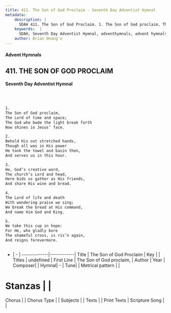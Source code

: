 ```yaml
---
title: 411. The Son of God Proclaim - Seventh Day Adventist Hymnal
metadata:
    description: |
      SDAH 411. The Son of God Proclaim. 1. The Son of God proclaim, The Lord of time and space; The God who bade the light break forth Now shines in Jesus’ face.
    keywords:  |
      SDAH, Seventh Day Adventist Hymnal, adventhymnals, advent hymnals, The Son of God Proclaim, The Son of God proclaim, 
    author: Brian Onang'o
---
```


#### Advent Hymnals
## 411. THE SON OF GOD PROCLAIM
#### Seventh Day Adventist Hymnal

```txt



1.
The Son of God proclaim,
The Lord of time and space;
The God who bade the light break forth
Now shines in Jesus’ face.

2.
Behold His out stretched hands,
Though all was in His power
He took the towel and basin then,
And serves us in this hour.

3.
He, God’s creative word,
The church’s Lord and head,
Here bids us gather as His friends,
And share His wine and bread.

4.
The Lord of life and death
With wondering praise we sing;
We break the bread at His command,
And name Him God and King.

5.
We take this cup in hope:
For He, who gladly bore
The shameful cross, is ris’n again,
And reigns forevermore.



```

- |   -  |
-------------|------------|
Title | The Son of God Proclaim |
Key |  |
Titles | undefined |
First Line | The Son of God proclaim, |
Author | 
Year | 
Composer|  |
Hymnal|  - |
Tune|  |
Metrical pattern | |
# Stanzas |  |
Chorus |  |
Chorus Type |  |
Subjects |  |
Texts |  |
Print Texts | 
Scripture Song |  |
  
